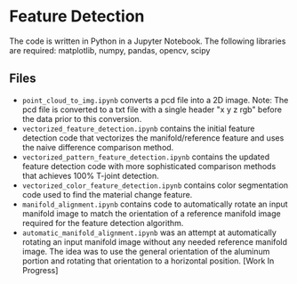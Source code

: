# Feature Detection

The code is written in Python in a Jupyter Notebook. The following libraries are required: matplotlib, numpy, pandas, opencv, scipy

## Files
- `point_cloud_to_img.ipynb` converts a pcd file into a 2D image. Note: The pcd file is converted to a txt file with a single header "x y z rgb" before the data prior to this conversion.
- `vectorized_feature_detection.ipynb` contains the initial feature detection code that vectorizes the manifold/reference feature and uses the naive difference comparison method.
- `vectorized_pattern_feature_detection.ipynb` contains the updated feature detection code with more sophisticated comparison methods that achieves 100% T-joint detection.
- `vectorized_color_feature_detection.ipynb` contains color segmentation code used to find the material change feature.
- `manifold_alignment.ipynb` contains code to automatically rotate an input manifold image to match the orientation of a reference manifold image required for the feature detection algorithm.
- `automatic_manifold_alignment.ipynb` was an attempt at automatically rotating an input manifold image without any needed reference manifold image. The idea was to use the general orientation of the aluminum portion and rotating that orientation to a horizontal position. [Work In Progress]
